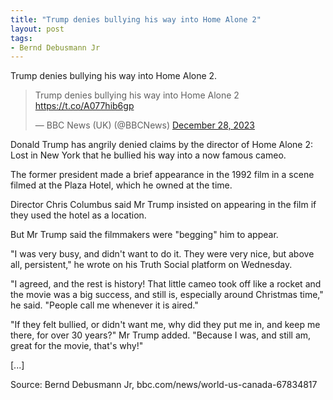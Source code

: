 ```yaml
---
title: "Trump denies bullying his way into Home Alone 2"
layout: post
tags:
- Bernd Debusmann Jr
---
```


Trump denies bullying his way into Home Alone 2.

<blockquote class="twitter-tweet"><p lang="en" dir="ltr">Trump denies bullying his way into Home Alone 2 <a href="https://t.co/A077hib6gp">https://t.co/A077hib6gp</a></p>&mdash; BBC News (UK) (@BBCNews) <a href="https://twitter.com/BBCNews/status/1740430835059200037?ref_src=twsrc%5Etfw">December 28, 2023</a></blockquote> <script async src="https://platform.twitter.com/widgets.js" charset="utf-8"></script>

Donald Trump has angrily denied claims by the director of Home Alone 2: Lost in New York that he bullied his way into a now famous cameo.

The former president made a brief appearance in the 1992 film in a scene filmed at the Plaza Hotel, which he owned at the time.

Director Chris Columbus said Mr Trump insisted on appearing in the film if they used the hotel as a location.

But Mr Trump said the filmmakers were "begging" him to appear.

"I was very busy, and didn't want to do it. They were very nice, but above all, persistent," he wrote on his Truth Social platform on Wednesday.

"I agreed, and the rest is history! That little cameo took off like a rocket and the movie was a big success, and still is, especially around Christmas time," he said. "People call me whenever it is aired."

"If they felt bullied, or didn't want me, why did they put me in, and keep me there, for over 30 years?" Mr Trump added. "Because I was, and still am, great for the movie, that's why!"

\[...\]

Source: Bernd Debusmann Jr, bbc.com/news/world-us-canada-67834817
